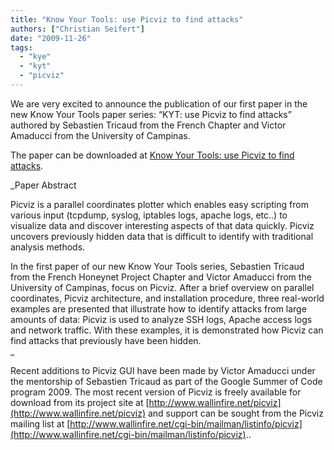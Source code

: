 ```yaml
---
title: "Know Your Tools: use Picviz to find attacks"
authors: ["Christian Seifert"]
date: "2009-11-26"
tags: 
  - "kye"
  - "kyt"
  - "picviz"
---
```


We are very excited to announce the publication of our first paper in the new Know Your Tools paper series: “KYT: use Picviz to find attacks” authored by Sebastien Tricaud from the French Chapter and Victor Amaducci from the University of Campinas.  
  
  
  
The paper can be downloaded at [Know Your Tools: use Picviz to find attacks](https://www.honeynet.org/node/499).  
  
  
  
_Paper Abstract  
  
Picviz is a parallel coordinates plotter which enables easy scripting from various input (tcpdump, syslog, iptables logs, apache logs, etc..) to visualize data and discover interesting aspects of that data quickly. Picviz uncovers previously hidden data that is difficult to identify with traditional analysis methods.  
  
  
  
In the first paper of our new Know Your Tools series, Sebastien Tricaud from the French Honeynet Project Chapter and Victor Amaducci from the University of Campinas, focus on Picviz. After a brief overview on parallel coordinates, Picviz architecture, and installation procedure, three real-world examples are presented that illustrate how to identify attacks from large amounts of data: Picviz is used to analyze SSH logs, Apache access logs and network traffic. With these examples, it is demonstrated how Picviz can find attacks that previously have been hidden.  
_  
  
  
  
Recent additions to Picviz GUI have been made by Victor Amaducci under the mentorship of Sebastien Tricaud as part of the Google Summer of Code program 2009. The most recent version of Picviz is freely available for download from its project site at [http://www.wallinfire.net/picviz](http://www.wallinfire.net/picviz) and support can be sought from the Picviz mailing list at [http://www.wallinfire.net/cgi-bin/mailman/listinfo/picviz](http://www.wallinfire.net/cgi-bin/mailman/listinfo/picviz)..
